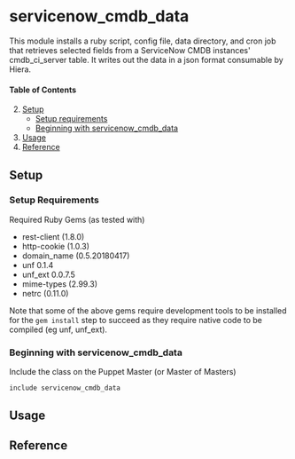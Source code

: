 
# servicenow_cmdb_data

This module installs a ruby script, config file, data directory, and cron job that retrieves selected fields from a ServiceNow CMDB instances' cmdb_ci_server table. It writes out the data in a json format consumable by Hiera.


#### Table of Contents

2. [Setup](#setup)
    * [Setup requirements](#setup-requirements)
    * [Beginning with servicenow_cmdb_data](#beginning-with-servicenow_cmdb_data)
3. [Usage](#usage)
4. [Reference](#reference)

## Setup

### Setup Requirements

Required Ruby Gems (as tested with)

* rest-client (1.8.0)
* http-cookie (1.0.3)
* domain_name (0.5.20180417)
* unf 0.1.4
* unf_ext 0.0.7.5
* mime-types (2.99.3)
* netrc (0.11.0)

Note that some of the above gems require development tools to be installed for the `gem install` step to succeed as they require native code to be compiled (eg unf, unf_ext).

### Beginning with servicenow_cmdb_data

Include the class on the Puppet Master (or Master of Masters)

```
include servicenow_cmdb_data
```

## Usage

## Reference
